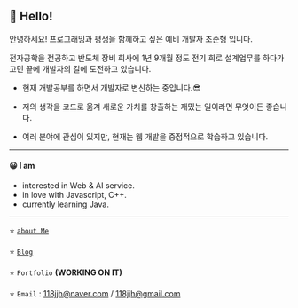 ## 👋 Hello!

안녕하세요! 프로그래밍과 평생을 함께하고 싶은 예비 개발자 조준형 입니다.

전자공학을 전공하고 반도체 장비 회사에 1년 9개월 정도 전기 회로 설계업무를 하다가 고민 끝에 개발자의 길에 도전하고 있습니다.

- 현재 개발공부를 하면서 개발자로 변신하는 중입니다.😎

- 저의 생각을 코드로 옮겨 새로운 가치를 창출하는 재밌는 일이라면 무엇이든 좋습니다.

- 여러 분야에 관심이 있지만, 현재는 웹 개발을 중점적으로 학습하고 있습니다.

---

#### 😀 I am

- interested in Web & AI service.
- in love with Javascript, C++.
- currently learning Java.

---

⭐ [`about Me`](https://velog.io/@batboy118/about)

⭐ [`Blog`](https://velog.io/@batboy118)

⭐ `Portfolio`   **(WORKING ON IT)**

⭐ `Email` :  118jjh@naver.com / 118jjh@gmail.com

